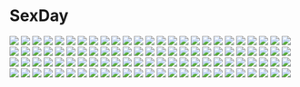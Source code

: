 # SexDay
![](https://konachan.com/jpeg/053f6fe2f2927b2de25e3ee018db774e/Konachan.com%20-%20300455%202girls%20bath%20bathtub%20blonde_hair%20breasts%20brown_hair%20deecha%20flowers%20green_eyes%20original%20petals%20purple_eyes%20short_hair.jpg)
![](https://konachan.com/jpeg/0bb2455ef11823dc57654e0ecd89696f/Konachan.com%20-%20200269%20black_hair%20blue%20blue_eyes%20bow%20dungeon_ni_deai_wo_motomeru_no_wa_machigatteiru_darou_ka%20gloves%20hestia_%28danmachi%29%20long_hair%20momodesuuu%20twintails.jpg)
![](https://konachan.com/image/4733e85016a6b9778fbe52d5ccbfdc6c/Konachan.com%20-%2021809%20animal_ears%20catgirl%20mao%20shining_tears%20taka_tony.jpg)
![](https://konachan.com/jpeg/952a92f0cb71051eb0297c5675355d42/Konachan.com%20-%2026421%20hyuuga_hinata%20naruto%20polychromatic.jpg)
![](https://konachan.com/jpeg/b60c0d21bb7358660ab563f249f1396c/Konachan.com%20-%20121154%20game_cg%20mashiro_summer%20sonobe_kaho.jpg)
![](https://konachan.com/image/a289eff630a766d9c8dd50587e2aaf48/Konachan.com%20-%20107195%20hatsune_miku%20vocaloid.jpg)
![](https://konachan.com/image/1d08d062907f1262672d9ed78e46ecfe/Konachan.com%20-%20253125%20azur_lane%20bikini%20bow%20breasts%20cameltoe%20fang%20garter_belt%20long_hair%20nekomicha%20red_eyes%20signed%20spread_legs%20swimsuit%20thighhighs%20twintails%20white_hair.jpg)
![](https://konachan.com/image/bc8d4e6b378c68ae221b9afb2401c378/Konachan.com%20-%2014924%20black_eyes%20black_hair%20blue_eyes%20gray_hair%20green_eyes%20group%20headband%20jiraiya%20maito_ga%C3%AF%20male%20naruto%20orochimaru%20pink_hair%20red_eyes%20uchiha_sasuke%20weapon.jpg)
![](https://konachan.com/image/1e78947d04964a20ef9a3d9eefeddbe7/Konachan.com%20-%20100844%20barefoot%20dress%20original%20ponytail%20purple_eyes%20purple_hair%20tenkuu_nozora.jpg)
![](https://konachan.com/jpeg/808bcb6bd8b200918343d45436a0b24d/Konachan.com%20-%20231058%20animal%20autumn%20book%20breasts%20building%20fox%20foxgirl%20gloves%20katana%20leaves%20long_hair%20no_bra%20original%20skirt%20sword%20tail%20thighhighs%20tree%20umbrella%20weapon.jpg)
![](https://konachan.com/image/ace7e2128f8d0e3a777ec221f36244ba/Konachan.com%20-%2088666%20elsee_de_ruth_ima%20kami_nomi_zo_shiru_sekai%20katsuragi_keima.jpg)
![](https://konachan.com/image/7ebdfca4cd882c94d0474f42e5d4cada/Konachan.com%20-%2047797%20akane_iro_ni_somaru_saka%20bikini%20katagiri_yuuhi%20nagase_minato%20swimsuit.jpg)
![](https://konachan.com/image/c23290755fab9162a1e5f9f968fcf2ef/Konachan.com%20-%2014952%20great_teacher_onizuka%20jpeg_artifacts%20onizuka_eikichi.jpg)
![](https://konachan.com/image/3f31ba989504f7f5f0c79e2e0d984a24/Konachan.com%20-%2033687%20tagme.jpg)
![](https://konachan.com/image/3e0cfcd58fef092effc3b9918fd58caa/Konachan.com%20-%20149235%20aino_hate%20chibi%20hakusairanger%20kasane_teto%20momone_momo%20namine_ritsu%20ouka_miko%20sekka_yufu%20suiga_sora%20utane_uta%20utau%20yokune_ruko.jpg)
![](https://konachan.com/image/824cbbcc50c996e0ca3f2700438e4cd9/Konachan.com%20-%20252514%20animal_ears%20barefoot%20bikini_top%20blue_eyes%20breasts%20chen%20halloween%20hat%20heart%20long_hair%20magic%20navel%20pumpkin%20skirt%20touhou%20twintails%20witch_hat%20yakumo_ran.jpg)
![](https://konachan.com/jpeg/75c12b71f31bccf042fbde5bee74dd8e/Konachan.com%20-%20237417%20clouds%20grass%20landscape%20mclelun%20nobody%20original%20scenic%20sky%20sunset%20watermark.jpg)
![](https://konachan.com/jpeg/2bb1ba40ff583787f63ae1801c6b2832/Konachan.com%20-%20213377%20black_hair%20dress%20karo_karo%20long_hair%20original%20stars%20summer_dress%20water%20wet.jpg)
![](https://konachan.com/image/aa34f47fc64b06801200161d6926e2d7/Konachan.com%20-%20100256%20akemi_homura%20azmodan%20kaname_madoka%20mahou_shoujo_madoka_magica%20miki_sayaka%20sakura_kyouko%20tomoe_mami.jpg)
![](https://konachan.com/image/abce175b309f748038691f5920e93729/Konachan.com%20-%20122897%20card_captor_sakura%20kinomoto_sakura.jpg)
![](https://konachan.com/jpeg/f7ea97f099e14ffcb5bc03158d96f84f/Konachan.com%20-%20224616%20blush%20breasts%20cleavage%20cosplay%20disney%20dress%20erylia%20fairy%20leaves%20mathias_leth%20original%20pink_hair%20pointed_ears%20red_eyes%20white%20wings.jpg)
![](https://konachan.com/image/61f480171c862c657a1c08a1741732ba/Konachan.com%20-%20295125%20curry_bowl%20japanese_clothes%20mask%20orange_eyes%20original%20red_hair%20rope%20short_hair%20sword%20watermark%20weapon.jpg)
![](https://konachan.com/image/817108abcf3de09b9cc9ee6a70cb54d8/Konachan.com%20-%20283154%20bicolored_eyes%20blush%20cg_%282686805355%29%20clouds%20dress%20fang%20flowers%20hat%20kagura_mea%20loli%20long_hair%20sky%20summer_dress%20sunflower%20white_hair%20windmill%20wristwear.jpg)
![](https://konachan.com/jpeg/3d2617443b30e5096e453a91a02b5aea/Konachan.com%20-%2060240%20blush%20close%20hayate_no_gotoku%20maria_%28hayate_no_gotoku%29%20transparent%20vector.jpg)
![](https://konachan.com/image/ee198a9911eca6a8ad0d66c303d8e7e5/Konachan.com%20-%2051621%20ga-rei_zero%20isayama_yomi%20tsuchimiya_kagura.jpg)
![](https://konachan.com/jpeg/0a6bd5380ee1f480a173baf1011dfbd3/Konachan.com%20-%2079402%20barefoot%20bikini%20blonde_hair%20cameltoe%20food%20ice_cream%20loli%20misooden%20red_eyes%20see_through%20shoujo_to_sekai_to_okashi_no_tsurugi%20swimsuit.jpg)
![](https://konachan.com/image/982b31aa5d2d939638c9492a2784cec6/Konachan.com%20-%20277190%20animal_ears%20black_hair%20blonde_hair%20blue_eyes%20brown_hair%20cat_smile%20food%20green_eyes%20himesaka_noa%20hoodie%20hoshino_hinata%20loli%20neps-l%20red_eyes%20signed%20white.jpg)
![](https://konachan.com/image/86fd16752cc2661bbb75cbb68099e652/Konachan.com%20-%20179304%202girls%20amagai_yukino%20anthropomorphism%20breasts%20gloves%20kantai_collection%20mutsu_%28kancolle%29%20nagato_%28kancolle%29%20nipples%20scan.jpg)
![](https://konachan.com/jpeg/c887be9710a74cd6e8c95f7384ee9f51/Konachan.com%20-%2035204%20garden_%28galge%29.jpg)
![](https://konachan.com/image/395e3beb1a9dd2572fbb7993f3954d50/Konachan.com%20-%20189978%20hatsune_miku%20hinata_%283580053%29%20knife%20tears%20vocaloid.jpg)
![](https://konachan.com/jpeg/450bd9d4c76385d1d0e13e991232bbb9/Konachan.com%20-%20182710%20778-go%20aqua_hair%20blue_eyes%20long_hair%20original%20tattoo.jpg)
![](https://konachan.com/image/a67725a0addcb24f08e3b8bc964d557c/Konachan.com%20-%20173824%20black_eyes%20black_hair%20blue_eyes%20brown_hair%20flowers%20headband%20katou_megumi%20kneehighs%20long_hair%20petals%20scan%20short_hair%20skirt%20thighhighs%20wink.jpg)
![](https://konachan.com/image/e9a484dd434737fe745376a0116fb352/Konachan.com%20-%20261904%20black_hair%20blush%20breasts%20cameltoe%20girls_und_panzer%20gloves%20isuzu_hana%20long_hair%20nipples%20ouhashi%20panties%20see_through%20spread_legs%20thighhighs%20underwear.jpg)
![](https://konachan.com/jpeg/d608122a2822f83e9a9dd062a5c4c6f1/Konachan.com%20-%20247263%20blue_eyes%20blush%20bow_%28weapon%29%20braids%20breasts%20diesel-turbo%20elbow_gloves%20gloves%20long_hair%20mahou_shoujo_lyrical_nanoha%20pink_hair%20ponytail%20signum%20weapon.jpg)
![](https://konachan.com/jpeg/5e94b97001ff2be0bbbc30777b9c1fa2/Konachan.com%20-%20265680%20akabeisoft3%20akizora_momiji%20brown_eyes%20brown_hair%20fukasawa_asahi%20game_cg%20hataraku_otona_no_ren%27ai_jijou_2%20panties%20underwear.jpg)
![](https://konachan.com/image/a78f96c52e6c3e66c82de038bad82440/Konachan.com%20-%20252001%20aliasing%20animal_ears%20ass%20blonde_hair%20braids%20breasts%20cosplay%20gloves%20orange_eyes%20petals%20saber%20saber_alter%20short_hair%20tail%20thighhighs%20wolfgirl.jpg)
![](https://konachan.com/jpeg/0001d9ed32d932d298e1ff9cc5b7a2ab/Konachan.com%20-%20127967%20eyepatch%20hatsune_miku%20kagamine_len%20kagamine_rin%20male%20monkeyyan%20senbon-zakura_%28vocaloid%29%20vocaloid.jpg)
![](https://konachan.com/jpeg/8cc4fb8397028c5994a966d5a19f9a82/Konachan.com%20-%20181780%20black_hair%20blue_eyes%20fujigasaki_mea%20game_cg%20long_hair%20navel_honeybell%20sky%20sora_tobu_hitsuji_to_manatsu_no_hana%20sunset%20tanihara_natsuki.jpg)
![](https://konachan.com/image/e36e6deb79ec27709ff0dfe86802c3d9/Konachan.com%20-%2041842%20afro_samurai%20vector.jpg)
![](https://konachan.com/image/1dc3c2551b6e444b784faba451a42995/Konachan.com%20-%20167038%202girls%20asaka_%28asa_net21%29%20dress%20hat%20kurosaki_mea%20lolita_fashion%20long_hair%20necklace%20pink_hair%20purple_eyes%20red_hair%20ribbons%20tail%20to_love_ru.jpg)
![](https://konachan.com/image/0abadae9a6b301a63f64f023c4d6b3f6/Konachan.com%20-%20302647%20blush%20hatsune_miku%20nerewa_999%20skirt%20thighhighs%20vocaloid.jpg)
![](https://konachan.com/image/ea5aa5aed6430dc36b72d1549dc31344/Konachan.com%20-%20144325%20blonde_hair%20flandre_scarlet%20ginzuki_ringo%20heart%20long_hair%20ponytail%20red_eyes%20ribbons%20thighhighs%20touhou%20vampire%20wings%20wink.jpg)
![](https://konachan.com/image/6958f5c7ae52ae02ec1e648463d53d25/Konachan.com%20-%20159739%20brown_hair%20crying%20d_chara_mail%20dildo%20dmm%20hato_haru%20masturbation%20panties%20pussy%20pussy_juice%20uncensored%20underwear%20vibrator.jpg)
![](https://konachan.com/image/3fff7d62f01f8b0f4711ee02c6696829/Konachan.com%20-%20110462%20aonoe%20hat%20megurine_luka%20pink_hair%20vocaloid.jpg)
![](https://konachan.com/image/17d37a523a56b92b1be0336d2883f137/Konachan.com%20-%2033568%20kuga_natsuki%20mai-hime%20minagi_mikoto%20tokiha_mai.jpg)
![](https://konachan.com/image/0065be79600810cfe3e2ea5fb57c6e36/Konachan.com%20-%20216567%20blazblue%20breasts%20brown_hair%20cameltoe%20garter_belt%20gloves%20panties%20red_eyes%20short_hair%20signed%20tail%20thighhighs%20underboob%20underwear%20weapon%20wristwear.jpg)
![](https://konachan.com/image/cefd8a4b7cfaee0dcaa46154f541fbc7/Konachan.com%20-%20182497%20black_hair%20blue_eyes%20blush%20breasts%20cleavage%20collar%20dark_skin%20dress%20flat_chest%20glasses%20gray_hair%20kneehighs%20long_hair%20original%20ponytail%20shorts%20skirt.jpg)
![](https://konachan.com/jpeg/4af77c716d0a01308defe4b3d198b9f1/Konachan.com%20-%20255046%20ass%20ass_grab%20blush%20breasts%20censored%20cum%20fellatio%20game_cg%20long_hair%20male%20nipples%20no_bra%20nopan%20paizuri%20penis%20red_eyes%20skirt%20skirt_lift%20white_hair.jpg)
![](https://konachan.com/image/56b93a545d03aed94be6f4e2b596c2a6/Konachan.com%20-%2048232%20akatsuki_no_goei%20ass%20cameltoe%20game_cg%20maid%20panties%20syangrila%20tomose_shunsaku%20tsuki%20underwear.jpg)
![](https://konachan.com/jpeg/0f8061493909a66eec5c207e44ee9052/Konachan.com%20-%20293388%20censored%20game_cg%20kneehighs%20marshmallow_imouto_succubus%20masturbation%20orc_soft%20pussy%20pussy_juice%20school_uniform%20sumeragi_kohaku%20tsukikawa_saki.jpg)
![](https://konachan.com/jpeg/09e75b6f465dfaba3606b88a8ec1a67d/Konachan.com%20-%20207972%20ashishun%20black_hair%20blush%20breasts%20censored%20game_cg%20long_hair%20marmalade%20nipples%20open_shirt%20panties%20penis%20purple_eyes%20pussy%20see_through%20underwear.jpg)
![](https://konachan.com/image/ee521dc99d2d497a0fbc311517a79a0f/Konachan.com%20-%20279734%20aqua_eyes%20bisonbison%20cropped%20dress%20go-toubun_no_hanayome%20headdress%20long_hair%20nakano_miku%20red_hair%20wedding_attire.jpg)
![](https://konachan.com/image/8c7eba787794b403821ce20e4e66562e/Konachan.com%20-%20105707%20animal_ears%20barefoot%20bow%20buuta%20long_hair%20nekomura_iroha%20vocaloid.jpg)
![](https://konachan.com/image/c356c860a3bec79ff8a965335ea1bbbb/Konachan.com%20-%20245976%202girls%20bodysuit%20breasts%20brown_eyes%20brown_hair%20building%20cape%20city%20hoodie%20long_hair%20original%20short_hair%20swd3e2%20thighhighs%20watermark%20weapon%20white_hair.jpg)
![](https://konachan.com/jpeg/f0baae3f13ae344d15b8ed7bc1ced3f6/Konachan.com%20-%20161748%20bell%20blue_eyes%20blue_hair%20bow%20catgirl%20censored%20choker%20flowers%20long_hair%20navel%20nipples%20nude%20pink_hair%20pussy%20red_eyes%20ribbons%20tail%20twintails%20vioka%20yuri.jpg)
![](https://konachan.com/image/32a94a06fcda3ad342fdeeb9aa6647aa/Konachan.com%20-%20277607%20blush%20bow%20long_hair%20minutachi%20orange_eyes%20original%20school_uniform%20skirt%20thighhighs%20water%20white_hair%20zettai_ryouiki.jpg)
![](https://konachan.com/image/6baafba0482c9237bffb48180e1bc442/Konachan.com%20-%20246819%20anthropomorphism%20bikini%20black_hair%20bow%20brown_eyes%20girls_frontline%20headband%20long_hair%20qbz-95_%28girls_frontline%29%20signed%20swimsuit%20xie_yizhen.jpg)
![](https://konachan.com/image/f53a9449f4fffcf0a352cc26170ca4bf/Konachan.com%20-%2014205%20amaduyu_tatsuki%20aquaplus%20komaki_manaka%20leaf%20to_heart%20to_heart_2.jpg)
![](https://konachan.com/jpeg/e480c51d1c77b66e2d2725328d08aa3e/Konachan.com%20-%20173379%20animal%20bed%20breasts%20cat%20cum%20glasses%20hewsack%20long_hair%20nipples%20panties%20pantyhose%20penis%20pussy%20tail%20topless%20uncensored%20underwear%20watermark%20yellow_eyes.jpg)
![](https://konachan.com/image/e45ff9eb6b6ad66c1b6f6cad25ab3fcc/Konachan.com%20-%20207458%202girls%20brown_hair%20flowers%20grass%20leaves%20nishikino_maki%20orange_hair%20pink_eyes%20red_eyes%20school_uniform%20shoujo_ai%20twintails%20yazawa_nico%20zhanzheng_zi.jpg)
![](https://konachan.com/image/463f11709546914877a91bd8cd877a61/Konachan.com%20-%2070997%20black_hair%20boots%20fire%20gloves%20long_hair%20red_eyes%20reiuji_utsuho%20ribbons%20shou_mai%20skirt%20thighhighs%20touhou%20wings.jpg)
![](https://konachan.com/image/5e4842346f2d04f331537bdcb2f528d9/Konachan.com%20-%20112472%20hatsune_miku%20saine_%28artist%29%20vocaloid.jpg)
![](https://konachan.com/image/13e964b0c58e623b206553f813d662c4/Konachan.com%20-%2067282%20alice_carroll%20aria.jpg)
![](https://konachan.com/image/83cfe5edf5ed340a5d3e9065eb36ee0d/Konachan.com%20-%20198011%202girls%20book%20boots%20demon%20dress%20feathers%20hat%20koakuma%20long_hair%20mage%20magic%20paper%20purple_eyes%20purple_hair%20red_eyes%20red_hair%20skirt%20thighhighs%20touhou%20wings.jpg)
![](https://konachan.com/image/1e750ca67e095ed0b0e7c830d107e685/Konachan.com%20-%20110529%20glasses%20guitar%20headphones%20instrument%20original%20red_hair%20sukage%20thighhighs%20wink.jpg)
![](https://konachan.com/image/f706a6e9a38bdbb1510052caabb9b028/Konachan.com%20-%20129671%20hatsune_miku%20leek%20megurine_luka%20vocaloid.jpg)
![](https://konachan.com/image/2f7779b1bfc3cf8bea9eabfc85d9b9ea/Konachan.com%20-%20298976%20bikini%20europa_%28granblue_fantasy%29%20granblue_fantasy%20navel%20sakaokasan%20short_hair%20sky%20swimsuit%20water.jpg)
![](https://konachan.com/jpeg/349fa83e070a3de644d6fc366d69c093/Konachan.com%20-%20249337%20blue_hair%20blush%20bondage%20breasts%20chain%20gloves%20hat%20love_live%21_sunshine%21%21%20pink_eyes%20shackles%20skirt%20tie%20tipii%20tsushima_yoshiko%20waifu2x.jpg)
![](https://konachan.com/image/9dc234ddfd2df66b2ab0e0e03c5cf0fb/Konachan.com%20-%2062127%20blood%20ga-rei_zero%20isayama_yomi%20katana%20purple_eyes%20school_uniform%20skirt%20sword%20weapon.jpg)
![](https://konachan.com/image/dac122b2219c401491cf87a54410df59/Konachan.com%20-%2010724%20aika_s_granzchesta%20aria%20hime_m_granzchesta.jpg)
![](https://konachan.com/image/264789ca2a42c2bf09930ec0d2920e97/Konachan.com%20-%20111454%20breasts%20cleavage%20julia_werner_tsaritsyno_roshchina%20koukoku_no_shugosha%20miwa_shirow%20nopan%20sword%20topless%20weapon.jpg)
![](https://konachan.com/image/ab4689cfd1687f548d5f4e5709af662d/Konachan.com%20-%20172412%20breasts%20brown_eyes%20brown_hair%20hirasawa_ui%20k-on%21%20navel%20nipples%20nude%20pussy%20rm%20spread_legs%20uncensored.jpg)
![](https://konachan.com/jpeg/34db862c75f581fc7156263406629496/Konachan.com%20-%20305151%202girls%20blue_eyes%20blue_hair%20dress%20flowers%20hat%20pink_hair%20ram_%28re%3Azero%29%20red_eyes%20rem_%28re%3Azero%29%20shade%20short_hair%20summer_dress%20tree%20twins%20water.jpg)
![](https://konachan.com/image/707e3c8bca7093ee7fe2f7c2d09de18c/Konachan.com%20-%20206616%20aliasing%20blue_eyes%20blue_hair%20blush%20breasts%20catgirl%20cleavage%20doggirl%20glasses%20long_hair%20pajamas%20shorts%20shoujo_ai%20tail%20twintails%20white%20wristwear.jpg)
![](https://konachan.com/image/3baac2da70612d21a40eb1315052000f/Konachan.com%20-%20119029%20nakahara_misaki%20nhk_ni_youkoso%20school_uniform.jpg)
![](https://konachan.com/image/c2738e1932ae850c277259d3e6ef6552/Konachan.com%20-%2028085%20maid%20sakai_chigusa%20shakugan_no_shana%20wilhelmina_carmel.jpg)
![](https://konachan.com/image/a3c8c5a395badaec1d745ea7772e31c8/Konachan.com%20-%20178616%20anthropomorphism%20breasts%20brown_hair%20cherry_blossoms%20flowers%20kantai_collection%20long_hair%20pakupaku_choppu%20petals%20red_eyes%20weapon%20yamato_%28kancolle%29.jpg)
![](https://konachan.com/image/c60fe1e956e644663c7aaa664a1a423a/Konachan.com%20-%20271136%202girls%20aqua_eyes%20barefoot%20blonde_hair%20blue_eyes%20crown%20dress%20flowers%20headdress%20long_hair%20necklace%20original%20red_eyes%20stars%20thighhighs%20water%20white_hair.jpg)
![](https://konachan.com/jpeg/0b2004b32fc31731265a8de92f36cc99/Konachan.com%20-%20289756%20aqua_eyes%20ass%20black_hair%20blush%20bra%20braids%20breasts%20catgirl%20cropped%20long_hair%20nijisanji%20panties%20red_eyes%20red_hair%20sketch%20topless%20uekusa%20underwear%20white.jpg)
![](https://konachan.com/jpeg/1ce118661c3b0acc71849fca4048ef58/Konachan.com%20-%20134776%20barefoot%20food%20jpeg_artifacts%20kasane_teto%20train%20utau%20yumeno_mikan.jpg)
![](https://konachan.com/jpeg/718de15d944223b468130d72d935ce12/Konachan.com%20-%20206228%20animal_ears%20ass%20beach%20blonde_hair%20moon%20night%20original%20panties%20purple_eyes%20skirt%20stars%20tail%20tera_online%20thighhighs%20twintails%20underwear%20water.jpg)
![](https://konachan.com/image/d3d59eec855a2c51c8196a2ab39566bb/Konachan.com%20-%20173393%20ass%20blonde_hair%20fang%20fate_kaleid_liner_prisma_illya%20fate_%28series%29%20garyljq%20gloves%20illyasviel_von_einzbern%20long_hair%20nipples%20nude%20red_eyes.jpg)
![](https://konachan.com/image/79c1e2b11d5a3bae5c3961557f451f8e/Konachan.com%20-%2085747%20aqua_eyes%20aqua_hair%20choco_an%20hatsune_miku%20headphones%20thighhighs%20tie%20twintails%20vocaloid.jpg)
![](https://konachan.com/jpeg/183eed40f5c2ec8344f48836f1a613a7/Konachan.com%20-%20140836%20blush%20breasts%20brown_hair%20clouds%20cule_zeria%20glasses%20iria%20jpeg_artifacts%20long_hair%20ookura_mina%20purple_eyes%20red_eyes%20red_hair%20ribbons%20sky%20swimsuit.jpg)
![](https://konachan.com/image/9e3b2e0fd328b355ec2a4758b95344e2/Konachan.com%20-%20153866%20angel_beats%21%20book%20drink%20fan%20fujimaki%20hinata_hideki%20kono_sanorou%20nakamura_yuri%20naoi_ayato%20ooyama%20otonashi_yuzuru%20tachibana_kanade%20yui_%28angel_beats%21%29.jpg)
![](https://konachan.com/jpeg/cd35b93128d266e0e7a5107951b3bd18/Konachan.com%20-%20204235%20bikini%20bra%20breasts%20cleavage%20fault%20saeki_ai%20sugiyama_mio%20swimsuit%20taka_tony%20third-party_edit%20underwear.jpg)
![](https://konachan.com/jpeg/acfc768c5743db2305f0a24ba079d947/Konachan.com%20-%2069919%20blonde_hair%20braids%20hat%20kirisame_marisa%20long_hair%20ribbons%20touhou%20witch%20yellow_eyes.jpg)
![](https://konachan.com/jpeg/9bf7f11e7a8f873e64f2ec5dff5b9fbf/Konachan.com%20-%20224853%20akira_aya_%28msy_0107%29%20aliasing%20aqua_eyes%20blonde_hair%20cameltoe%20edna_%28zestiria%29%20panties%20ponytail%20tales_of_zestiria%20umbrella%20underwear%20upskirt.jpg)
![](https://konachan.com/jpeg/a7f9caa69ac1ef2073d9afc625dde6b7/Konachan.com%20-%20270543%20blonde_hair%20boots%20breasts%20choker%20cleavage%20corset%20garter_belt%20girls_frontline%20gun%20long_hair%20orange_eyes%20ryan_%28stepde14%29%20skirt%20thighhighs%20water%20weapon.jpg)
![](https://konachan.com/jpeg/0f6071ccf18c790868349b696b1c2aad/Konachan.com%20-%20209439%20bed%20brown_hair%20cube%20kantoku%20koi_suru_kanojo_no_bukiyou_na_butai%20naked_shirt%20nipples%20open_shirt%20scan%20togawa_mayuu.jpg)
![](https://konachan.com/image/2c81af4af0c7bd0c778928e62609a7c0/Konachan.com%20-%2051345%20sky%20wings.jpg)
![](https://konachan.com/image/d379a3ab2c040663382e15627507ea7e/Konachan.com%20-%2032536%20chibi%20eustoma%20forbesii%20fuyou_kaede%20lisianthus%20moon%20nerine%20pointed_ears%20primula%20school_uniform%20shigure_asa%20shuffle.jpg)
![](https://konachan.com/image/0026ffca4b2a6f26d6c1d3139f696006/Konachan.com%20-%2027087%20animal%20autumn%20cat%20food%20iriya_kana%20iriya_no_sora_ufo_no_natsu%20leaves%20long_hair%20purple_hair%20red_eyes%20school_uniform%20tree%20white.jpg)
![](https://konachan.com/image/c2182178767e5afa39a1d494cde02930/Konachan.com%20-%20175768%20animal_ears%20ass%20bicolored_eyes%20genkai_tokki_moero_chronicle%20hazakura_sairento%20panties%20panty_pull%20tail%20thighhighs%20underwear.jpg)
![](https://konachan.com/image/54df5a31fff9b103b0cbd0715e16efc2/Konachan.com%20-%20254860%20animal%20bird%20celestia_%28wlop%29%20cross%20dress%20ghostblade%20logo%20pointed_ears%20reflection%20skirt_lift%20sword%20watermark%20weapon%20wlop.jpg)
![](https://konachan.com/image/6567339a9ab2619af325ae69c00f6722/Konachan.com%20-%2084356%20animal%20haco%20hatsune_miku%20rabbit%20space%20twintails%20vocaloid.jpg)
![](https://konachan.com/image/03586ed0cf292f3d34438d2205e03614/Konachan.com%20-%2042475%20blue%20blue_eyes%20blue_hair%20hatsune_miku%20natsumiya_yuzu%20thighhighs%20vocaloid.jpg)
![](https://konachan.com/jpeg/477ddebb819778cc99b9cae5549f3295/Konachan.com%20-%20286456%20animal_ears%20ass%20barefoot%20black_hair%20blue_eyes%20blush%20breasts%20catgirl%20cleavage%20erect_nipples%20kantoku%20long_hair%20scan%20skintight%20swimsuit%20tail.jpg)
![](https://konachan.com/image/47a17d7348f4a980376d58cb0c134187/Konachan.com%20-%20269291%20blush%20close%20glasses%20green_eyes%20instrument%20jonsun%20kagura_suzu%20.live%20violin.jpg)
![](https://konachan.com/image/648796b54c7b2e7b517133b6b5bf91d6/Konachan.com%20-%2051310%20animal_ears%20catgirl%20k-on%21%20maid%20nakano_azusa%20obiwan.jpg)
